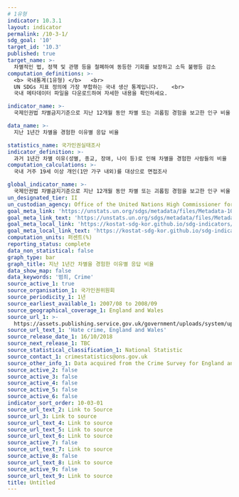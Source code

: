 ```yaml
---
# 1유형 
indicator: 10.3.1
layout: indicator
permalink: /10-3-1/
sdg_goal: '10'
target_id: '10.3'
published: true
target_name: >-
  차별적인 법, 정책 및 관행 등을 철폐하여 동등한 기회를 보장하고 소득 불평등 감소
computation_definitions: >-
  <b> 국내통계(1유형) </b>   <br>
  UN SDGs 지표 정의에 가장 부합하는 국내 생산 통계입니다.    <br>
  국내 메타데이터 파일을 다운로드하여 자세한 내용을 확인하세요.

indicator_name: >-
  국제인권법 차별금지기준으로 지난 12개월 동안 차별 또는 괴롭힘 경험을 보고한 인구 비율

data_name: >-
  지난 1년간 차별을 경험한 이유별 응답 비율

statistics_name: 국가인권실태조사
indicator_definition: >-
  과거 1년간 차별 이유(성별, 종교, 장애, 나이 등)로 인해 차별을 경험한 사람들의 비율
computation_calculations: >-
  국내 거주 19세 이상 개인(1만 가구 내외)를 대상으로 면접조사

global_indicator_name: >-
  국제인권법 차별금지기준으로 지난 12개월 동안 차별 또는 괴롭힘 경험을 보고한 인구 비율
un_designated_tier: II
un_custodian_agency: Office of the United Nations High Commissioner for Human Rights (OHCHR)
goal_meta_link: 'https://unstats.un.org/sdgs/metadata/files/Metadata-10-03-01.pdf'
goal_meta_link_text: 'https://unstats.un.org/sdgs/metadata/files/Metadata-10-03-01.pdf'
goal_meta_local_link: 'https://kostat-sdg-kor.github.io/sdg-indicators/public/data/Metadata-10-03-01_KOR.pdf'
goal_meta_local_link_text: 'https://kostat-sdg-kor.github.io/sdg-indicators/public/data/Metadata-10-03-01_KOR.pdf'
computation_units: 퍼센트(%)
reporting_status: complete
data_non_statistical: false
graph_type: bar
graph_title: 지난 1년간 차별을 경험한 이유별 응답 비율
data_show_map: false
data_keywords: '범죄, Crime'
source_active_1: true
source_organisation_1: 국가인권위원회
source_periodicity_1: 1년
source_earliest_available_1: 2007/08 to 2008/09
source_geographical_coverage_1: England and Wales
source_url_1: >-
  https://assets.publishing.service.gov.uk/government/uploads/system/uploads/attachment_data/file/748508/hate-crime-1718-hosb2018-appendix-tables.ods
source_url_text_1: 'Hate crime, England and Wales'
source_release_date_1: 16/10/2018
source_next_release_1: TBC
source_statistical_classification_1: National Statistic
source_contact_1: crimestatistics@ons.gov.uk
source_other_info_1: Data acquired from the Crime Survey for England and Wales.
source_active_2: false
source_active_3: false
source_active_4: false
source_active_5: false
source_active_6: false
indicator_sort_order: 10-03-01
source_url_text_2: Link to Source
source_url_3: Link to source
source_url_text_4: Link to source
source_url_text_5: Link to source
source_url_text_6: Link to source
source_active_7: false
source_url_text_7: Link to source
source_active_8: false
source_url_text_8: Link to source
source_active_9: false
source_url_text_9: Link to source
title: Untitled
---
```

